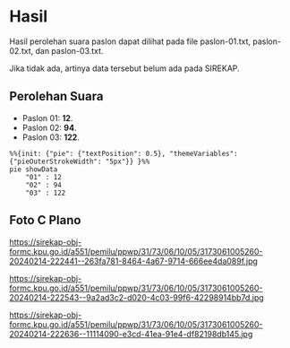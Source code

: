 # Hasil

Hasil perolehan suara paslon dapat dilihat pada file paslon-01.txt, paslon-02.txt, dan paslon-03.txt.

Jika tidak ada, artinya data tersebut belum ada pada SIREKAP.

## Perolehan Suara

 * Paslon 01: **12**.
 * Paslon 02: **94**.
 * Paslon 03: **122**.

```mermaid
%%{init: {"pie": {"textPosition": 0.5}, "themeVariables": {"pieOuterStrokeWidth": "5px"}} }%%
pie showData
    "01" : 12
    "02" : 94
    "03" : 122
```
## Foto C Plano

https://sirekap-obj-formc.kpu.go.id/a551/pemilu/ppwp/31/73/06/10/05/3173061005260-20240214-222441--263fa781-8464-4a67-9714-666ee4da089f.jpg

https://sirekap-obj-formc.kpu.go.id/a551/pemilu/ppwp/31/73/06/10/05/3173061005260-20240214-222543--9a2ad3c2-d020-4c03-99f6-42298914bb7d.jpg

https://sirekap-obj-formc.kpu.go.id/a551/pemilu/ppwp/31/73/06/10/05/3173061005260-20240214-222636--11114090-e3cd-41ea-91e4-df82198db145.jpg
